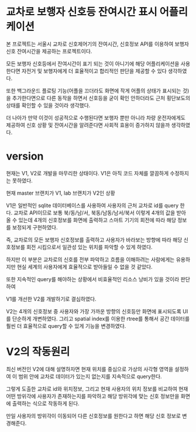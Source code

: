 # 교차로 보행자 신호등 잔여시간 표시 어플리케이션

본 프로젝트는 서울시 교차로 신호제어기의 잔여시간, 신호정보 API를 이용하여 보행자 신호 잔여시간을 제공하는 프로젝트이다. 

모든 보행자 신호등에서 잔여시간이 표기 되는 것이 아니기에 해당 어플리케이션을 사용한다면 자전거 및 보행자에게 더 효율적이고 합리적인 판단을 제공할 수 있다 생각하였다. 

또한 백그라운드 플로팅 기능(어플을 끄더라도 화면에 작게 어플의 상태가 표시되는 것)을 추가한다면으로 다른 동작을 하면서 신호등을 굳이 확인 안하더라도 근처 횡단보도의 상태를 확인할 수 있을 것이라 생각했다. 

더 나아가 만약 이것이 성공적으로 수행된다면 보행자 뿐만 아니라 차량 운전자에게도 제공하여 신호 상황 및 잔여시간을 알려준다면 사회적 효용이 증가하지 않을까 생각하였다. 

# version

현재는 V1, V2로 개발을 마무리한 상태이다. 
V1은 아직 코드 자체를 깔끔하게 수정하지는 못하였다. 

현재 master 브랜치가 V1, lab 브랜치가 V2인 상황

V1은 일반적인 sqlite 데이터베이스를 사용하여 사용자의 근처 교차로 id를 query 한다. 교차로 API이므로 보통 북/동/남/서, 북동/남동/남서/북서 이렇게 4개의 값을 받아올 수 있는데 4개의 신호정보를 화면에 출력하고 스마트 기기의 회전에 따라 해당 정보를 보정되게 구현하였다. 

즉, 교차로의 모든 보행자 신호정보를 출력하고 사용자가 바라보는 방향에 따라 해당 신호정보를 회전 시킴으로서 일관성 있는 위치를 파악할 수 있게 하였다. 

하지만 이 부분은 교차로의 신호를 전부 파악하고 흐름을 이해하려는 사람에게는 유용하지만 현실 세계의 사용자에게 효율적으로 받아들일 수 없을 것 같았다. 

또한 지속적인 query를 해야하는 상황에서 비효율적인 리소스 낭비가 있을 것이라 판단하여 

V1를 개선한 V2를 개발하기로 결심하였다. 

V2는 4개의 신호정보 중 사용자와 가장 가까운 방향의 신호등만 화면에 표시되도록 UI를 단순하게 개변하였다. 그리고 spatial index를 이용한 rtree를 통해서 공간 데이터를 훨씬 더 효율적으로 query할 수 있게 기능을 변경하였다. 

# V2의 작동원리 

최신 버전인 V2에 대해 설명하자면 현재 위치를 중심으로 가상의 사각형 영역을 설정하여 이 범위 안에 교차로 데이터가 있는지 없는지를 지속적으로 query한다. 

그렇게 도출한 교차로 id와 위치정보, 그리고 현재 사용자의 위치 정보를 비교하여 현재 어떤 방위각에 사용자가 존재하는지를 파악하고 해당 방위각에 맞는 신호 정보만을 화면에 출력하는 식으로 작동하게 된다. 

만일 사용자의 방위각이 이동되어 다른 신호정보를 원한다고 하면 해당 신호 정보로 변경해준다. 